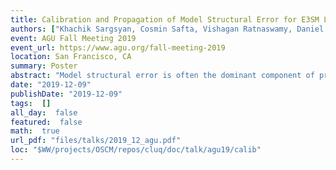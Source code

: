 ```yaml
---
title: Calibration and Propagation of Model Structural Error for E3SM Land Model
authors: ["Khachik Sargsyan, Cosmin Safta, Vishagan Ratnaswamy, Daniel Ricciuto"]
event: AGU Fall Meeting 2019
event_url: https://www.agu.org/fall-meeting-2019
location: San Francisco, CA
summary: Poster
abstract: "Model structural error is often the dominant component of predictive uncertainty budget in climate models. We develop a general framework for a probabilistic representation of the structural error inside the model, followed by a simultaneous calibration of physical inputs and parameters representing the structural error. The resulting embedded model-error strategy conserves physical constraints, allows meaningful predictions of a full set of output quantities of interest (QoIs), disambiguates model error from data noise, and leads to predictions with attributable uncertainties. The approach is further enhanced to include a spatio-temporal model surrogate with Karhunen-Loeve and polynomial chaos representations, providing dimensionality reduction with quantifiable uncertainty, and augmenting the predictive variance. The developed workflow is implemented in UQ Toolkit (www.sandia.gov/uqtoolkit). The method is demonstrated for E3SM (Energy Exascale Earth System Model) land model calibration given FLUXNET observations, highlighting the need for burdening physical parameters with stochasticity due to forcing factors.<br>"
date: "2019-12-09"
publishDate: "2019-12-09"
tags:  []
all_day:  false
featured:  false
math:  true
url_pdf: "files/talks/2019_12_agu.pdf"
loc: "$WW/projects/OSCM/repos/cluq/doc/talk/agu19/calib"
---
```

